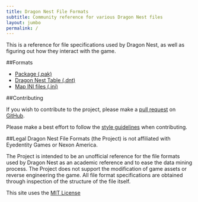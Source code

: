 ```yaml
---
title: Dragon Nest File Formats
subtitle: Community reference for various Dragon Nest files
layout: jumbo
permalink: /
---
```


This is a reference for file specifications used by Dragon Nest, as well as figuring out how they interact with the game.

##Formats

 - [Package (.pak)](pak)
 - [Dragon Nest Table (.dnt)](subfile/dnt)
 - [Map INI files (.ini)](subfile/ini)

##Contributing

If you wish to contribute to the project, please make a [pull request](https://github.com/vincentzhang96/DragonNestFileFormats/pulls) on [GitHub](https://github.com/vincentzhang96/DragonNestFileFormats).

Please make a best effort to follow the [style guidelines](styleguide) when contributing.

##Legal
Dragon Nest File Formats (the Project) is not affiliated with Eyedentity Games or Nexon America.

The Project is intended to be an unofficial reference for the file formats used by Dragon Nest as an academic reference and to ease the data mining process. The Project does not support the modification of game assets or reverse engineering the game. All file format specifications are obtained through inspection of the structure of the file itself.

This site uses the [MIT License](https://github.com/vincentzhang96/DragonNestFileFormats/blob/gh-pages/LICENSE)
